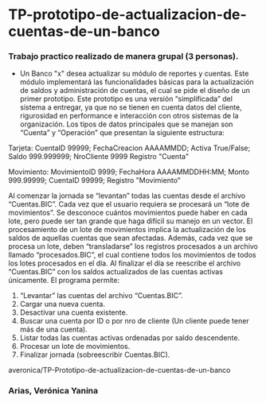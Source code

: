 # TP-prototipo-de-actualizacion-de-cuentas-de-un-banco
### Trabajo practico realizado de manera grupal (3 personas).

- Un Banco "x" desea actualizar su módulo de reportes y cuentas. Este módulo implementará las funcionalidades básicas para la actualización de saldos 
y administración de cuentas, el cual se pide el diseño de un primer prototipo.
Este prototipo es una versión “simplificada” del sistema a entregar, ya que no se tienen en cuenta datos del cliente,
rigurosidad en performance e interacción con otros sistemas de la organización.
Los tipos de datos principales que se manejan son “Cuenta” y “Operación” que presentan la siguiente
estructura:

Tarjeta:
CuentaID        99999;
FechaCreacion   AAAAMMDD;
Activa          True/False;
Saldo           999.999999;
NroCliente      9999
Registro "Cuenta"

Movimiento:
MovimientoID   9999;
FechaHora      AAAAMMDDHH:MM;
Monto          999.99999;
CuentaID       99999;
Registro "Movimiento"

Al comenzar la jornada se “levantan” todas las cuentas desde el archivo “Cuentas.BIC”. Cada vez que el usuario
requiera se procesará un “lote de movimientos”. Se desconoce cuántos movimientos puede haber en cada lote,
pero puede ser tan grande que haga difícil su manejo en un vector.
El procesamiento de un lote de movimientos implica la actualización de los saldos de aquellas cuentas que sean
afectadas. Además, cada vez que se procesa un lote, deben “transladarse” los registros procesados a un archivo
llamado “procesados.BIC”, el cual contiene todos los movimientos de todos los lotes procesados en el día.
Al finalizar el día se reescribe el archivo “Cuentas.BIC” con los saldos actualizados de las cuentas activas
únicamente.
El programa permite:
1. “Levantar” las cuentas del archivo “Cuentas.BIC”.
2. Cargar una nueva cuenta.
3. Desactivar una cuenta existente.
4. Buscar una cuenta por ID o por nro de cliente (Un cliente puede tener más de una cuenta).
5. Listar todas las cuentas activas ordenadas por saldo descendente.
6. Procesar un lote de movimientos.
7. Finalizar jornada (sobreescribir Cuentas.BIC).

averonica/TP-Prototipo-de-actualizacion-de-cuentas-de-un-banco
### Arias, Verónica Yanina
